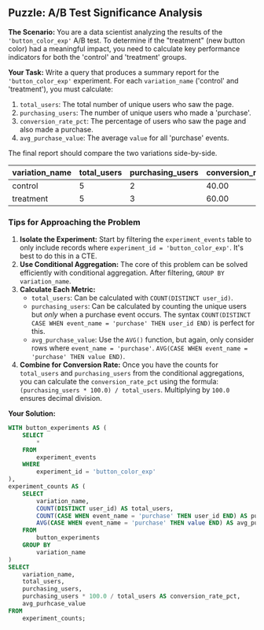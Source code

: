 ## Puzzle: A/B Test Significance Analysis

**The Scenario:** You are a data scientist analyzing the results of the `'button_color_exp'` A/B test. To determine if the "treatment" (new button color) had a meaningful impact, you need to calculate key performance indicators for both the 'control' and 'treatment' groups.

**Your Task:** Write a query that produces a summary report for the `'button_color_exp'` experiment. For each `variation_name` ('control' and 'treatment'), you must calculate:

1. `total_users`: The total number of unique users who saw the page.
2. `purchasing_users`: The number of unique users who made a 'purchase'.
3. `conversion_rate_pct`: The percentage of users who saw the page and also made a purchase.
4. `avg_purchase_value`: The average `value` for all 'purchase' events.

The final report should compare the two variations side-by-side.

| **variation_name** | **total_users** | **purchasing_users** | **conversion_rate_pct** | **avg_purchase_value** |
| ------------------------ | --------------------- | -------------------------- | ----------------------------- | ---------------------------- |
| control                  | 5                     | 2                          | 40.00                         | 55.00                        |
| treatment                | 5                     | 3                          | 60.00                         | 80.00                        |

### Tips for Approaching the Problem

1. **Isolate the Experiment:** Start by filtering the `experiment_events` table to only include records where `experiment_id = 'button_color_exp'`. It's best to do this in a CTE.
2. **Use Conditional Aggregation:** The core of this problem can be solved efficiently with conditional aggregation. After filtering, `GROUP BY variation_name`.
3. **Calculate Each Metric:**
   * `total_users`: Can be calculated with `COUNT(DISTINCT user_id)`.
   * `purchasing_users`: Can be calculated by counting the unique users but *only* when a purchase event occurs. The syntax `COUNT(DISTINCT CASE WHEN event_name = 'purchase' THEN user_id END)` is perfect for this.
   * `avg_purchase_value`: Use the `AVG()` function, but again, only consider rows where `event_name = 'purchase'`. `AVG(CASE WHEN event_name = 'purchase' THEN value END)`.
4. **Combine for Conversion Rate:** Once you have the counts for `total_users` and `purchasing_users` from the conditional aggregations, you can calculate the `conversion_rate_pct` using the formula: `(purchasing_users * 100.0) / total_users`. Multiplying by `100.0` ensures decimal division.

**Your Solution:**

```sql
WITH button_experiments AS (
	SELECT
		*
	FROM
		experiment_events
	WHERE
		experiment_id = 'button_color_exp'
),
experiment_counts AS (
	SELECT
		variation_name,
		COUNT(DISTINCT user_id) AS total_users,
		COUNT(CASE WHEN event_name = 'purchase' THEN user_id END) AS purchasing_users,
		AVG(CASE WHEN event_name = 'purchase' THEN value END) AS avg_purhcase_value
	FROM
		button_experiments
	GROUP BY
		variation_name
)
SELECT
	variation_name,
	total_users,
	purchasing_users,
	purchasing_users * 100.0 / total_users AS conversion_rate_pct,
	avg_purhcase_value
FROM
	experiment_counts;
```
